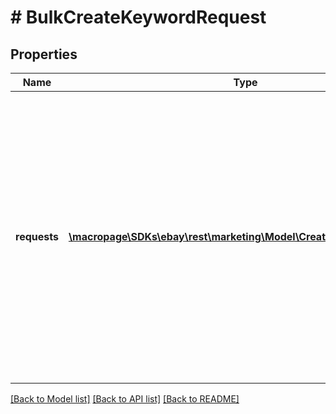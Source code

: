 # # BulkCreateKeywordRequest

## Properties

Name | Type | Description | Notes
------------ | ------------- | ------------- | -------------
**requests** | [**\macropage\SDKs\ebay\rest\marketing\Model\CreateKeywordRequest[]**](CreateKeywordRequest.md) | This array is used to pass in multiple keywords for one or more ad groups that belong to a campaign that uses the Cost Per Click (CPC) funding model. Up to {max value} keywords can be created with one call. | [optional]

[[Back to Model list]](../../README.md#models) [[Back to API list]](../../README.md#endpoints) [[Back to README]](../../README.md)

